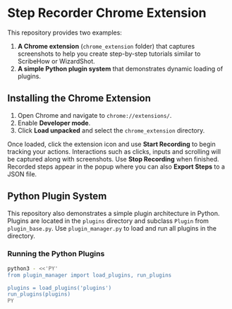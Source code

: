 # Step Recorder Chrome Extension

This repository provides two examples:

1. **A Chrome extension** (`chrome_extension` folder) that captures screenshots to
   help you create step-by-step tutorials similar to ScribeHow or WizardShot.
2. **A simple Python plugin system** that demonstrates dynamic loading of
   plugins.

## Installing the Chrome Extension

1. Open Chrome and navigate to `chrome://extensions/`.
2. Enable **Developer mode**.
3. Click **Load unpacked** and select the `chrome_extension` directory.

Once loaded, click the extension icon and use **Start Recording** to begin
tracking your actions. Interactions such as clicks, inputs and scrolling will
be captured along with screenshots. Use **Stop Recording** when finished.
Recorded steps appear in the popup where you can also **Export Steps** to a
JSON file.

## Python Plugin System

This repository also demonstrates a simple plugin architecture in Python.
Plugins are located in the `plugins` directory and subclass `Plugin` from
`plugin_base.py`. Use `plugin_manager.py` to load and run all plugins in the
directory.

### Running the Python Plugins

```bash
python3 - <<'PY'
from plugin_manager import load_plugins, run_plugins

plugins = load_plugins('plugins')
run_plugins(plugins)
PY
```
